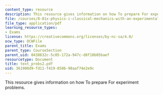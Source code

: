 ```yaml
---
content_type: resource
description: This resource gives information on how To prepare For experiment problems.
file: /courses/8-01x-physics-i-classical-mechanics-with-an-experimental-focus-fall-2002/361900d9fd11f419858698aaf74e2e9c_text_probs2.pdf
file_type: application/pdf
learning_resource_types:
- Exams
license: https://creativecommons.org/licenses/by-nc-sa/4.0/
ocw_type: OCWFile
parent_title: Exams
parent_type: CourseSection
parent_uid: 0438632c-5c05-172a-947c-d8f10b05baef
resourcetype: Document
title: text_probs2.pdf
uid: 361900d9-fd11-f419-8586-98aaf74e2e9c
---
```

This resource gives information on how To prepare For experiment problems.